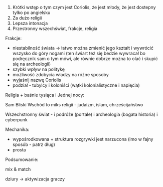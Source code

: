 1. Krótki wstęp o tym czym jest Coriolis, że jest młody, że jest 
dostepny tylko po angielsku
2. Za dużo religii
3. Lepsza intonacja
4. Przestronny wszechświat, frakcje, religia

Frakcje: 

- niestabilność świata -> łatwo można zmienić jego kształt i wywrócić wszysko do góry nogami (ten świart też się bedzie wywracał
bo podręcznik sam o tym mówi, ale równie dobrze można to olać i skupić się na archeologii)
- szybki wpływ na politykę
- możliwość zdobycia władzy na różne sposoby
- wyjaśnij nazwę Coriolis
- podział - tubylcy i koloniści (wątki kolonialistyczne i napięcia)

Religia + baśnie tysiąca i Jednej nocy:

Sam Bliski Wschód to miks religii - judaizm, islam, chrześcijaństwo

Wszechstronny świat - i podróże (portale) i archeologia (bogata historia) i cyberpunk

Mechanika:

- wypośrodkowana + struktura rozgrywki jest narzucona (imo w fajny sposób - patrz dług)
- prosta

Podsumowanie:

mix & match

dziury -> aktywizacja graczy